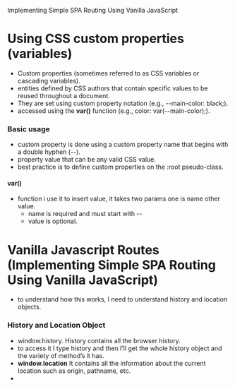 Implementing Simple SPA Routing Using Vanilla JavaScript
# Using CSS custom properties (variables)
- Custom properties (sometimes referred to as CSS variables or cascading variables).
- entities defined by CSS authors that contain specific values to be reused throughout a document.
- They are set using custom property notation (e.g., --main-color: black;).
- accessed using the **var()** function (e.g., color: var(--main-color);).

### Basic usage
- custom property is done using a custom property name that begins with a double hyphen (--).
- property value that can be any valid CSS value.
- best practice is to define custom properties on the :root pseudo-class.

#### var()
- function i use it to insert value, it takes two params one is name other value.
  - name is required and must start with --
  - value is optional.



# Vanilla Javascript Routes (Implementing Simple SPA Routing Using Vanilla JavaScript)
- to understand how this works, I need to understand history and location objects.

### History and Location Object
-  window.history. History contains all the browser history.
  - to access it I type history and then I’ll get the whole history object and the variety of method’s it has.
- **window.location** It contains all the information about the current location such as origin, pathname, etc.
- 
